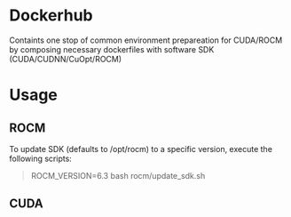 # Dockerhub

Containts one stop of common environment prepareation for CUDA/ROCM by composing necessary dockerfiles with software SDK (CUDA/CUDNN/CuOpt/ROCM)

# Usage

## ROCM

To update SDK (defaults to /opt/rocm) to a specific version, execute the following scripts:

> ROCM_VERSION=6.3 bash rocm/update_sdk.sh

## CUDA